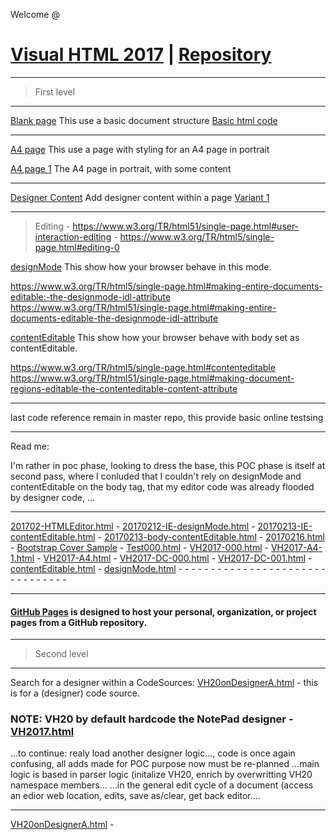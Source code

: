 Welcome @
# [Visual HTML 2017](https://visual-html.github.io/V-HTML/) | [Repository](https://github.com/Visual-HTML/V-HTML)
-----------------------------------------------

 > First level

-----------------------------------------------

[Blank page](VH2017.html)
             This use a basic document structure
             [Basic html code](VH2017-000.html)
             
-----------------------------------------------

[A4 page](VH2017-A4.html)
             This use a page with styling for an A4 page in portrait
             
[A4 page 1](VH2017-A4-1.html)
             The A4 page in portrait, with some content

-----------------------------------------------

[Designer Content](VH2017-DC-000.html)
             Add designer content within a page
             [Variant 1](VH2017-DC-001.html)

-----------------------------------------------

> Editing - https://www.w3.org/TR/html51/single-page.html#user-interaction-editing - https://www.w3.org/TR/html5/single-page.html#editing-0
 
 
[designMode](designMode.html)
             This show how your browser behave in this mode.
             
   https://www.w3.org/TR/html5/single-page.html#making-entire-documents-editable:-the-designmode-idl-attribute
   https://www.w3.org/TR/html51/single-page.html#making-entire-documents-editable-the-designmode-idl-attribute


[contentEditable](contentEditable.html)
             This show how your browser behave with body set as contentEditable.
             
   https://www.w3.org/TR/html5/single-page.html#contenteditable
   https://www.w3.org/TR/html51/single-page.html#making-document-regions-editable-the-contenteditable-content-attribute

-----------------------------------------------

last code reference remain in master repo, this provide basic online testsing

-----------------------------------------------
Read me:

I'm rather in poc phase, looking to dress the base, this POC phase is itself at second pass, where I conluded that I couldn't rely on designMode and contentEditable on the body tag, that my editor code was already flooded by designer code, ...

-----------------------------------------------

[201702-HTMLEditor.html](201702-HTMLEditor.html) - [20170212-IE-designMode.html](20170212-IE-designMode.html) - [20170213-IE-contentEditable.html](20170213-IE-contentEditable.html) - [20170213-body-contentEditable.html](20170213-body-contentEditable.html) - [20170216.html](20170216.html) - [Bootstrap Cover Sample](Bootstrap000.html) - [Test000.html](Test000.html) - [VH2017-000.html](VH2017-000.html) - [VH2017-A4-1.html](VH2017-A4-1.html) - [VH2017-A4.html](VH2017-A4.html) - [VH2017-DC-000.html](VH2017-DC-000.html) - [VH2017-DC-001.html](VH2017-DC-001.html) - [contentEditable.html](contentEditable.html) - [designMode.html](designMode.html) - []() - []() - []() - []() - []() - []() - []() - []() - []() - []() - []() - []() - []() - []() - []() - []() - []() - []() - []() - []() - []() - []() - []() - []() - []() - []() - []() - []() - []() - []() - []() - []() 

-----------------------------------------------

#### [GitHub Pages](https://pages.github.com/) is designed to host your personal, organization, or project pages from a GitHub repository.

-----------------------------------------------

 > Second level

-----------------------------------------------
Search for a designer within a CodeSources: 
[VH20onDesignerA.html](VH20onDesignerA.html) - this is for a (designer) code source.

### NOTE: VH20 by default hardcode the NotePad designer - [VH2017.html](VH2017.html)

...to continue: realy load another designer logic..., code is once again confusing, all adds made for POC purpose now must be re-planned
...main logic is based in parser logic (initalize VH20, enrich by overwritting VH20 namespace members...
...in the general edit cycle of a document (access an edior web location, edits, save as/clear, get back editor....


-----------------------------------------------
[VH20onDesignerA.html](VH20onDesignerA.html) -
